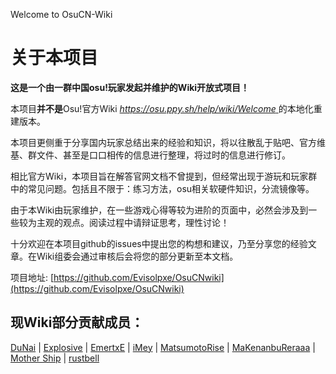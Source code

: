 
Welcome to OsuCN-Wiki


# 关于本项目

**这是一个由一群中国osu!玩家发起并维护的Wiki开放式项目！**

本项目**并不是**Osu!官方Wiki [_https://osu.ppy.sh/help/wiki/Welcome_ ](https://osu.ppy.sh/help/wiki/Welcome) 的本地化重建版本。

本项目更侧重于分享国内玩家总结出来的经验和知识，将以往散乱于贴吧、官方维基、群文件、甚至是口口相传的信息进行整理，将过时的信息进行修订。

相比官方Wiki，本项目旨在解答官网文档不曾提到，但经常出现于游玩和玩家群中的常见问题。包括且不限于：练习方法，osu相关软硬件知识，分流镜像等。

由于本Wiki由玩家维护，在一些游戏心得等较为进阶的页面中，必然会涉及到一些较为主观的观点。阅读过程中请辩证思考，理性讨论！

十分欢迎在本项目github的issues中提出您的构想和建议，乃至分享您的经验文章。在Wiki组委会通过审核后会将您的部分更新至本文档。

项目地址: [https://github.com/Evisolpxe/OsuCNwiki](https://github.com/Evisolpxe/OsuCNwiki)

## 现Wiki部分贡献成员：

[DuNai](https://osu.ppy.sh/users/2522197) \| [Explosive](https://osu.ppy.sh/users/245276) \| [EmertxE](https://osu.ppy.sh/users/954557) \| [iMey](https://osu.ppy.sh/users/1597068) \| [MatsumotoRise](https://osu.ppy.sh/users/672726) \| [MaKenanbuReraaa](https://osu.ppy.sh/users/3331264) \| [Mother Ship](https://osu.ppy.sh/users/2545898) \| [rustbell](https://osu.ppy.sh/users/227717)

